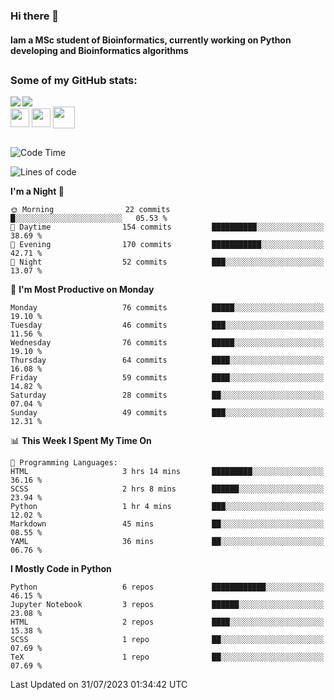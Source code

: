 ### Hi there 👋
#### Iam a MSc student of Bioinformatics, currently working on Python developing and Bioinformatics algorithms

##
### Some of my GitHub stats:

<div>
  <a href="https://github.com/AdrianoSilva19/AdrianoSilva19">
    <img heigth="180" align="left" src="https://github-readme-stats.vercel.app/api?username=AdrianoSilva19&count_private=true&include_all_comits=true&show_icons=true&theme=dracula" />
    <img heigth="180" align="center" src="https://github-readme-stats.vercel.app/api/top-langs/?username=AdrianoSilva19&langs_count=3&theme=dracula" />
  </a>
</div>

<div style="display:inline_block">
  <img align="center" heigth="30" width="30" src="https://cdn.jsdelivr.net/gh/devicons/devicon/icons/python/python-plain.svg" />
  <img align="center" heigth="30" width="30" src="https://cdn.jsdelivr.net/gh/devicons/devicon/icons/r/r-original.svg" />
  <img align="center" heigth="35" width="35" src="https://cdn.jsdelivr.net/gh/devicons/devicon/icons/neo4j/neo4j-original.svg" />
</div>

##

<!--START_SECTION:waka-->
![Code Time](http://img.shields.io/badge/Code%20Time-337%20hrs%2024%20mins-blue)

![Lines of code](https://img.shields.io/badge/From%20Hello%20World%20I%27ve%20Written-1.2%20million%20lines%20of%20code-blue)

**I'm a Night 🦉** 

```text
🌞 Morning                22 commits          █░░░░░░░░░░░░░░░░░░░░░░░░   05.53 % 
🌆 Daytime                154 commits         ██████████░░░░░░░░░░░░░░░   38.69 % 
🌃 Evening                170 commits         ███████████░░░░░░░░░░░░░░   42.71 % 
🌙 Night                  52 commits          ███░░░░░░░░░░░░░░░░░░░░░░   13.07 % 
```
📅 **I'm Most Productive on Monday** 

```text
Monday                   76 commits          █████░░░░░░░░░░░░░░░░░░░░   19.10 % 
Tuesday                  46 commits          ███░░░░░░░░░░░░░░░░░░░░░░   11.56 % 
Wednesday                76 commits          █████░░░░░░░░░░░░░░░░░░░░   19.10 % 
Thursday                 64 commits          ████░░░░░░░░░░░░░░░░░░░░░   16.08 % 
Friday                   59 commits          ████░░░░░░░░░░░░░░░░░░░░░   14.82 % 
Saturday                 28 commits          ██░░░░░░░░░░░░░░░░░░░░░░░   07.04 % 
Sunday                   49 commits          ███░░░░░░░░░░░░░░░░░░░░░░   12.31 % 
```


📊 **This Week I Spent My Time On** 

```text
💬 Programming Languages: 
HTML                     3 hrs 14 mins       █████████░░░░░░░░░░░░░░░░   36.16 % 
SCSS                     2 hrs 8 mins        ██████░░░░░░░░░░░░░░░░░░░   23.94 % 
Python                   1 hr 4 mins         ███░░░░░░░░░░░░░░░░░░░░░░   12.02 % 
Markdown                 45 mins             ██░░░░░░░░░░░░░░░░░░░░░░░   08.55 % 
YAML                     36 mins             ██░░░░░░░░░░░░░░░░░░░░░░░   06.76 % 
```

**I Mostly Code in Python** 

```text
Python                   6 repos             ████████████░░░░░░░░░░░░░   46.15 % 
Jupyter Notebook         3 repos             ██████░░░░░░░░░░░░░░░░░░░   23.08 % 
HTML                     2 repos             ████░░░░░░░░░░░░░░░░░░░░░   15.38 % 
SCSS                     1 repo              ██░░░░░░░░░░░░░░░░░░░░░░░   07.69 % 
TeX                      1 repo              ██░░░░░░░░░░░░░░░░░░░░░░░   07.69 % 
```




 Last Updated on 31/07/2023 01:34:42 UTC
<!--END_SECTION:waka-->






<!--

Here are some ideas to get you started:

- 🔭 I’m currently working on ...
- 🌱 I’m currently learning ...
- 👯 I’m looking to collaborate on ...
- 🤔 I’m looking for help with ...
- 💬 Ask me about ...
- 📫 How to reach me: ...
- 😄 Pronouns: ...
- ⚡ Fun fact: ...
-->
